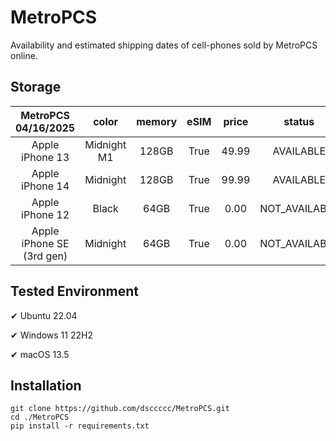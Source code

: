# MetroPCS
Availability and estimated shipping dates of cell-phones sold by MetroPCS online.
## Storage
|MetroPCS 04/16/2025|color|memory|eSIM|price|status|shipping from|shipping to|
|:--:|:--:|:--:|:--:|:--:|:--:|:--:|:--:|
|Apple iPhone 13|Midnight M1|128GB|True|49.99|AVAILABLE|04/15/2025|04/18/2025|
|Apple iPhone 14|Midnight|128GB|True|99.99|AVAILABLE|04/15/2025|04/18/2025|
|Apple iPhone 12|Black|64GB|True|0.00|NOT_AVAILABLE|04/22/2025|04/28/2025|
|Apple iPhone SE (3rd gen)|Midnight|64GB|True|0.00|NOT_AVAILABLE|04/22/2025|04/28/2025|

## Tested Environment
✔ Ubuntu 22.04

✔ Windows 11 22H2

✔ macOS 13.5
## Installation
```
git clone https://github.com/dsccccc/MetroPCS.git
cd ./MetroPCS
pip install -r requirements.txt
```

